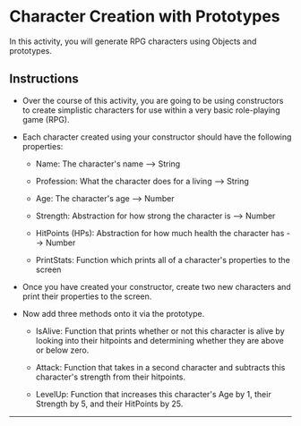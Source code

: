 # Character Creation with Prototypes

In this activity, you will generate RPG characters using Objects and prototypes.

## Instructions

* Over the course of this activity, you are going to be using constructors to create simplistic characters for use within a very basic role-playing game (RPG).

* Each character created using your constructor should have the following properties:

  * Name: The character's name --> String

  * Profession: What the character does for a living --> String

  * Age: The character's age --> Number

  * Strength: Abstraction for how strong the character is --> Number

  * HitPoints (HPs): Abstraction for how much health the character has --> Number

  * PrintStats: Function which prints all of a character's properties to the screen

* Once you have created your constructor, create two new characters and print their properties to the screen.

* Now add three methods onto it via the prototype.

  * IsAlive: Function that prints whether or not this character is alive by looking into their hitpoints and determining whether they are above or below zero.

  * Attack: Function that takes in a second character and subtracts this character's strength from their hitpoints.

  * LevelUp: Function that increases this character's Age by 1, their Strength by 5, and their HitPoints by 25.

---

